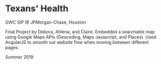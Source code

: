 # Texans' Health
GWC SIP @ JPMorgan-Chase, Houston

Final Project by Debora, Ahlena, and Claire. Embedded a searchable map using Google Maps APIs (Geocoding, Maps Javascript, and Places). Used AngularJS to smooth out website flow when moving between different pages.

Summer 2019
